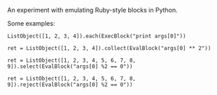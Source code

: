 An experiment with emulating Ruby-style blocks in Python.

Some examples:

    ListObject([1, 2, 3, 4]).each(ExecBlock("print args[0]"))

    ret = ListObject([1, 2, 3, 4]).collect(EvalBlock("args[0] ** 2"))

    ret = ListObject([1, 2, 3, 4, 5, 6, 7, 8, 9]).select(EvalBlock("args[0] %2 == 0"))

    ret = ListObject([1, 2, 3, 4, 5, 6, 7, 8, 9]).reject(EvalBlock("args[0] %2 == 0"))
